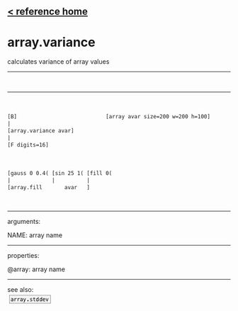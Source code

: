 [< reference home](index.html)
---

# array.variance


calculates variance of array values

---

<br>


---


```


[B]                            [array avar size=200 w=200 h=100]
|
[array.variance avar]
|
[F digits=16]



[gauss 0 0.4( [sin 25 1( [fill 0(
|             |          |
[array.fill       avar   ]

            
```

---
arguments:

NAME: array name<br>

---
properties:

@array: array name<br>

---
see also:<br>
[![array.stddev](img/object_array.stddev.png)](array.stddev.html)
